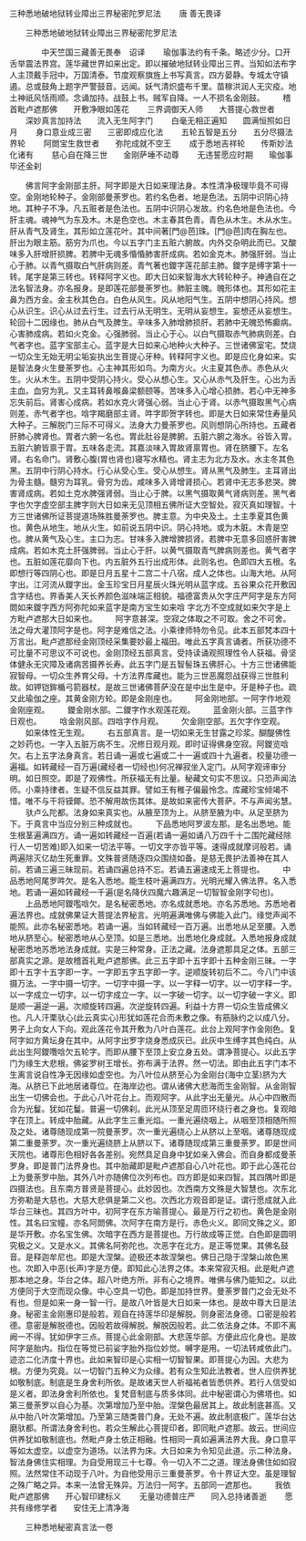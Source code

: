   三种悉地破地狱转业障出三界秘密陀罗尼法
　　唐 善无畏译




　　三种悉地破地狱转业障出三界秘密陀罗尼法

　　　　中天竺国三藏善无畏奉　诏译
　　瑜伽事法约有千条。略述少分。口开舌举震法界宫。莲华藏世界如来出定。即以摧破地狱转业障出三界。当知如法布字人主顶戴手冠中。万国清泰。节度观察旗旌上书写真言。四方晏静。专城太守镇遏。总或鼓角上题字严警鼓音。远闻。妖气清炽盛布千里。苗稼洪润人无灾疫。地土神祇风恬雨顺。念诵加持。战鼓上书。贼军自降。一人不损名金刚鼓。
　　稽首毗卢遮那佛　　开敷净眼如莲花
　　三界调御天人师　　大菩提心救世者
　　深妙真言加持法　　流入无生阿字门
　　白毫无相正遍知　　圆满恒照如日月
　　身口意业成三密　　三密即成应化法
　　五轮五智是五分　　五分尽摄法界轮
　　阿閦宝生救世者　　弥陀成就不空王
　　成于悉地吉祥轮　　传斯妙法化诸有
　　慈心自在降三世　　金刚萨埵不动尊
　　无违誓愿应时期　　瑜伽事毕还金刹

　　佛言阿字金刚部主肝。阿字即是大日如来理法身。本性清净极理毕竟不可得空。金刚地轮种子。金刚部曼荼罗也。若约名色者。地是色法。五阴中识阴心持地。其种子不净。凡五赃者是色法也。五阴中识阴心发故。约名色地是色法也。今肝主魂。魂神气为东及木。木是色空也。木主春其色青。青色从木生。木从水生。肝从青气及肾生。其形如立莲花叶。其中间著[門@芭]珠。[門@芭]肉在胸左也。肝出为眼主筋。筋穷为爪也。今以五字门主五赃六腑故。内外交杂明此而已。又酸味多入肝增肝损脾。若脾中无魂多惛惛肺害肝成病。若如金克木。肺强肝弱。当止心于肺。以青气摄取白气肝病则差。青气著也鑁字莲花部主肺。鑁字是缚字第十一转。尾字是第三转也。转释阿字义也。即大日如来智海水大转轮种子。神通自在之法名智法身。亦名报身。是即莲花部曼荼罗也。肺脏主魄。魄形体也。其形如花主鼻为西方金。金主秋其色白。白色从风生。风从地阳气生。五阴中想阴心持风。想心从识生。识心从过去行生。过去行从无明生。无明从妄想生。妄想还从妄想生。轮回十二因缘也。肺从白气及脾生。辛味多入肺增肺损肝。若肺中无魄恐怖癫病。心害肺成病。若如火克金。心强肺弱。当止心于心。以白气摄取赤气肺病则差。白气者字也。蓝字宝部主心。蓝字是大日如来心地种火大种子。三世诸佛室宅。焚烧一切众生无始无明尘垢妄执出生菩提心牙种。转释阿字义也。即是应化身如来。实是智法身火生曼荼罗也。心主神其形如鸟。为南方火。火主夏其色赤。赤色从火生。火从木生。五阴中受阴心持火。受心从想心生。又心从赤气及肝生。心出为舌主血。血穷为乳。又主耳转鼻喉鼻梁额颐等。苦味多入心增心损肺。若心中无神多忘失前后。肾害心成病。若如水克火肾强心弱。当止心于肾。以赤气摄取黑气心病则差。赤气者字也。唅字羯磨部主肾。吽字即贺字转也。即是大日如来常住寿量风大种子。三解脱门三际不可得义。法身大力曼荼罗也。风则想阴心所持也。五藏者肝肺心脾肾也。胃者六腑一名也。胃此肚谷是脾腑。五脏六腑之海水。谷皆入胃。五脏六腑皆禀于胃。五味各走流。其嘉淡味入胃故肾禀胃也。肾在脐腰下。左名肾。右名命门。肾敷心腹(胃也肾也)寝写水精也。肾主志为北方及水。水主冬其色黑。五阴中行阴心持水。行心从受心生。受心从想生。肾从黑气及肺生。主耳肾出为骨主髓。髓穷为耳乳。骨穷为齿。咸味多入肾增肾损心。若肾中无志多悲哭。脾害肾成病。若如土克水脾强肾弱。当止心于脾。以黑气摄取黄气肾病则差。黑气者字也欠字虚空部主脾字则大日如来无见顶相五佛所证大空智处。寂灭真如理智。十方三世诸佛所证菩提道场殊胜曼荼罗也。脾主意。为中央及土。土主季夏其色黄也。黄色从地生。地从火生。如前说五阴中识。阴心持地。或为木脏。木青是空也。脾从黄气及心生。主口为志。甘味多入脾增脾损肾。若脾中无意多回惑肝害脾成病。若如木克土肝强脾弱。当止心于肝。以黄气摄取青气脾病则差也。黄气者字也。五脏如莲花靡向下也。内五脏外五行出成形体。此则名也。色即四大五根。名即想行等四阴心也。即是日月五星十二宫二十八宿。成人之体也。山海大地。从阿字出。江河流从鑁字出。金玉珍宝日月星辰火珠光明从蓝字成。五谷果众花开敷因含字结也。界香美人天长养颜色滋味端正相貌。福德富贵从欠字庄严阿字是东方阿閦如来鑁字西方阿弥陀如来蓝字是南方宝生如来唅
字北方不空成就如来欠字是上方毗卢遮那大日如来也。
　　阿字意甚深。空寂之体取之不可取。舍之不可舍。法之母大灌顶阿字是也。阿字是难信之法。小乘律师特勿令见。此本五部梵本四十万言出。毗卢遮那经金刚顶经采集要妙最上福田。唯此五字真言诵者。所获功德不可比量不可思议不可说也。金刚顶经五部真言。受持读诵观照理性令人获福。骨坚体健永无灾障及诸病苦摄养长寿。此五字门是五智髻珠五佛肝心。十方三世诸佛能寂智母。一切众生养育父母。十方法界库藏也。能为三世恶魔怨战获得三世胜利故。如钾铠鉾楯弓箭器杖。是故三世诸佛菩萨没在是中出生是中。牙是种子也。疏又此瑜伽之座。其黄金刚方轮。即是金刚座也。
　　阿金刚地部。一阿字作地观金刚座观。
　　鑁金刚水部。二鑁字作水观莲花观。
　　蓝金刚火部。三蓝字作日观也。
　　唅金刚风部。四唅字作月观。
　　欠金刚空部。五欠字作空观。
　　如来体性无生观。
　　右五部真言。是一切如来无生甘露之珍浆。醐醍佛性之妙药也。一字入五脏万病不生。况修日观月观。即时证得佛身空寂。阿鑁览唅欠。右上五字法身真言。若日诵一遍或七遍或二十一遍或四十九遍者。校量功德一遍福。如转藏经一百万遍(藏经者一切经也)何况禅寂坐入定门。从阿字观谛审分明。如日照空。即是了观佛性。所获福无有比量。秘藏文句实不思议。只恐声闻法师。小乘持律者。生疑不信反益其罪。譬如王有稚子偏最怜念。库藏珍宝倾竭不惜。唯不与干将镆鎁。恐不解用故伤其体。是故如来密传大菩萨。不与声闻劣慧。
　　驮卢么陀都。法身如来真实也。从腋至顶为上。从脐至腋为中。从足至脐为下。于真言中当应分别三种成就也。
　　下品悉地阿罗波左那。是名出悉地。能生根茎遍满四方。诵一遍如转藏经一百遍(若诵一遍如诵八万四千十二围陀藏经除行人一切苦难)即入如来一切法平等。一切文字亦皆平等。速得成就摩诃般若。诵两遍除灭亿劫生死重罪。文殊普贤随逐四众围绕如备。是慈无畏护法善神在其人前。若诵三遍三昧现前。若诵四遍总持不忘。若诵五遍速成无上菩提也。
　　中品悉地阿尾罗吽欠。是名入悉地。能生枝叶遍满四方。光明光耀入佛法界。名入悉地。若诵一遍如转藏经一千遍(是名降伏四魔六趣满足一切智智金刚字句也)。
　　上品悉地阿鑁嚂唅欠。是名秘密悉地。亦名成就悉地。亦名苏悉地。苏悉地者遍法界也。成就佛果证大菩提法界秘言。光明遍满唯佛与佛能入此门。缘觉声闻不能照。此亦名秘密悉地。若诵一遍。当如转藏经一百万遍。出悉地从足至腰。入悉地从脐至心。秘密悉地从心至顶。如是三悉地。出悉地化身成就。入悉地报身成就秘密悉地苏悉地法身成就。实是三种常身。正法之藏。法身遮那具足之体。五部三部真实之源。是故稽首礼毗卢遮那佛。此三五字即十五字即十五种金刚三昧。一字即十五字十五字即一字。一字即五字五字即一字。逆顺旋转初后不二。今八门中该摄万法。一字中摄一切字。一切字中摄一字。以一字释一切字。以一切字释一字。以一字成立一切字。以一切字成立一字。以一字破一切字。以一切字破一字义。即是顺一遍逆一遍。次顺旋转四遍。次逆旋转四遍。利益十方界一切众生皆成佛义也。凡人汗栗驮心(此云真实心)形犹如莲花合而未敷之像。有筋脉约之以成八分。男子上向女人下向。观此莲花令其开敷为八叶白莲花。此台上观阿字作金刚色。复阿字如方黄坛身在其中。从阿字出罗字烧身悉成灰已。此灰中生缚字其色纯白。从此出生阿鑁囕唅欠五轮字。而即从腰下至顶上安立身五处。谓净菩提心。以此五字门为缘生大悲根。佛娑罗树王增长。弥布满于法界。然一切法。即由此五字门本不生离言说自性净无因缘如虚空也。为八叶位从脐至心为金刚台(海中立茎)脐为大海。从脐已下此地居诸尊位。在海岸边也。谓从诸佛大悲海而生金刚智。从金刚智出生一切佛会也。于此心八叶花台上。而观阿字。从此字出无量光。从心中四散而合为光鬘。犹如花鬘。普遍一切佛刹。此光从顶至足周匝环绕行者之身也。复观暗字在顶上。转成中胎藏。从此字生三重光焰。一重光遍绕咽上。从咽至顶相随所照及之处。诸尊随现成第一院曼荼罗。次一重光遍绕心上从脐以上至咽。诸尊随现成第二重曼荼罗。次一重光遍绕脐上从脐以下。诸尊随现成第三重曼荼罗。即是世间天院也。诸尊形色相好各各差别。宛然具足自身中犹如亲入佛会。而自身都成曼荼罗身。即是普门法界身也。其中胎藏即是毗卢遮那自心八叶花也。即于此心莲花台上为曼荼罗中胎。其外八叶亦随佛位次列布也。四方即是如来四智。其四隅叶即是四摄法也。且东南方普贤是菩提心。此妙因也。次西南方文殊是大智慧也。次东北方弥勒是大慈也。大慈大悲俱是第二义也。次西北方观音即是证。谓行愿成就入此华台三昧也。其四方叶中。初阿字在东方喻菩提心。最是万行之初也。黄色是金刚性。其名曰宝幢。亦名阿閦佛。次阿字在南方是行。赤色火义。即同文殊之义。即是华开敷。亦名宝生佛。次暗字在西方是菩提也。万行故成等正觉。白色即是圆明究极之义。又是水义。其佛名阿弥陀也。次恶字在北方。是正等觉果。其佛名鼓音。是释迦牟尼也。即是大涅槃。迹极还本故涅槃也。佛日己隐于涅槃山故色黑也。次即入中恶(长声)字是方便。即知此心法界之体。本来常寂灭相。此是毗卢遮那本地之身。华台之体。超八叶绝方所。非有心之境界。唯佛与佛乃能知之。以此方便同于大空而现众像。中心空具一切色。即是加持世界。曼荼罗普门之会无处不有也。但是如来一身一智一行。是故八叶皆是大日如来一体也。是故中尊大日是法身。秘密主金刚惠印是般若。观自在持莲华印是解脱。则身密法身德。口密是般若德。意密是解脱德也。因般若故得解脱。解脱因般若。此二依法身之体。不即不离阙一不得。犹如伊字三点。菩提心此金刚部。大悲莲华部。方便此应化身也。是故阿字是胎内。指位在等觉已前娑字胎外指位妙觉。嚩字是用。一切法转咸依此门。迹恣二化济度十界也。此如来智印是心实相一切智智果。即菩提心为因。大悲为根。方便为究竟。以一切智门五种义为众缘。若有众生知此法教者。世人应供养犹如敬制底。制底是生身舍利所依。是故诸天世人祈福祐者皆悉供养。若行人信受如是义者。即法身舍利所依也。复梵音制底与质多体同。此中秘密谓心为佛塔也。如第三曼荼罗以自心为基。次第增加乃至中胎。涅槃色最居其上。故此制底甚高。又从中胎八叶次第增加。乃至第三随类普门身。无处不遍。故此制底极广。莲华台达磨驮都。所谓法身舍利也。若众生解此心菩提印者。即同毗卢遮那。故云。世间应供养犹如敬制底也。然毗卢身土依正相融。性相同一真如遍满法界大我。身口意平等如太虚空。以虚空为道场。以法界为床。大日如来为令知见此道。示二种法身。智法身佛住实相理。为自受用现三十七尊。令一切入不二之道。理法身佛住如如寂照。法然常住不动现于八叶。为自他受用示三重曼荼罗。令十界证大空。虽是理智之殊广略之异。本来一法曾无殊异。万法归一阿字。五部同一遮那也。
　　我依毗卢遮那佛　　开心智印建标义
　　无量功德普庄严　　同入总持诸善逝
　　愿共有缘修学者　　安住无上清净海


　　三种悉地秘密真言法一卷


